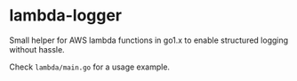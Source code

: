 # lambda-logger

Small helper for AWS lambda functions in go1.x to enable structured logging without hassle. 

Check `lambda/main.go` for a usage example.
